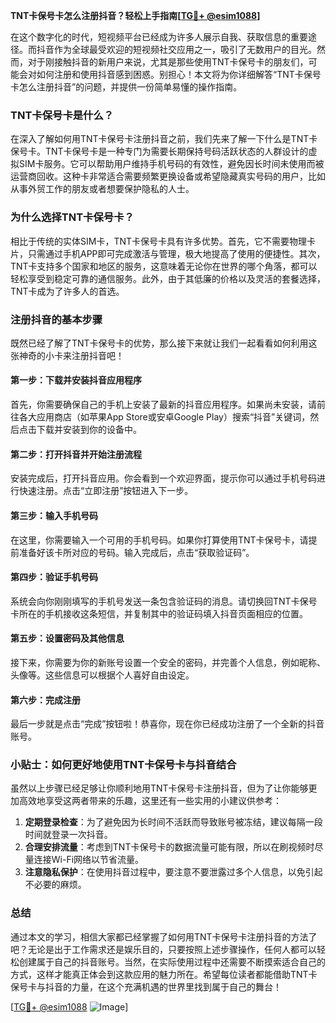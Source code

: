 **TNT卡保号卡怎么注册抖音？轻松上手指南[[TG💪+ @esim1088](https://t.me/s/esim1088)]**

在这个数字化的时代，短视频平台已经成为许多人展示自我、获取信息的重要途径。而抖音作为全球最受欢迎的短视频社交应用之一，吸引了无数用户的目光。然而，对于刚接触抖音的新用户来说，尤其是那些使用TNT卡保号卡的朋友们，可能会对如何注册和使用抖音感到困惑。别担心！本文将为你详细解答“TNT卡保号卡怎么注册抖音”的问题，并提供一份简单易懂的操作指南。

### TNT卡保号卡是什么？

在深入了解如何用TNT卡保号卡注册抖音之前，我们先来了解一下什么是TNT卡保号卡。TNT卡保号卡是一种专门为需要长期保持号码活跃状态的人群设计的虚拟SIM卡服务。它可以帮助用户维持手机号码的有效性，避免因长时间未使用而被运营商回收。这种卡非常适合需要频繁更换设备或希望隐藏真实号码的用户，比如从事外贸工作的朋友或者想要保护隐私的人士。

### 为什么选择TNT卡保号卡？

相比于传统的实体SIM卡，TNT卡保号卡具有许多优势。首先，它不需要物理卡片，只需通过手机APP即可完成激活与管理，极大地提高了使用的便捷性。其次，TNT卡支持多个国家和地区的服务，这意味着无论你在世界的哪个角落，都可以轻松享受到稳定可靠的通信服务。此外，由于其低廉的价格以及灵活的套餐选择，TNT卡成为了许多人的首选。

### 注册抖音的基本步骤

既然已经了解了TNT卡保号卡的优势，那么接下来就让我们一起看看如何利用这张神奇的小卡来注册抖音吧！

#### 第一步：下载并安装抖音应用程序

首先，你需要确保自己的手机上安装了最新的抖音应用程序。如果尚未安装，请前往各大应用商店（如苹果App Store或安卓Google Play）搜索“抖音”关键词，然后点击下载并安装到你的设备中。

#### 第二步：打开抖音并开始注册流程

安装完成后，打开抖音应用。你会看到一个欢迎界面，提示你可以通过手机号码进行快速注册。点击“立即注册”按钮进入下一步。

#### 第三步：输入手机号码

在这里，你需要输入一个可用的手机号码。如果你打算使用TNT卡保号卡，请提前准备好该卡所对应的号码。输入完成后，点击“获取验证码”。

#### 第四步：验证手机号码

系统会向你刚刚填写的手机号发送一条包含验证码的消息。请切换回TNT卡保号卡所在的手机接收这条短信，并复制其中的验证码填入抖音页面相应的位置。

#### 第五步：设置密码及其他信息

接下来，你需要为你的新账号设置一个安全的密码，并完善个人信息，例如昵称、头像等。这些信息可以根据个人喜好自由设定。

#### 第六步：完成注册

最后一步就是点击“完成”按钮啦！恭喜你，现在你已经成功注册了一个全新的抖音账号。

### 小贴士：如何更好地使用TNT卡保号卡与抖音结合

虽然以上步骤已经足够让你顺利地用TNT卡保号卡注册抖音，但为了让你能够更加高效地享受这两者带来的乐趣，这里还有一些实用的小建议供参考：

1. **定期登录检查**：为了避免因为长时间不活跃而导致账号被冻结，建议每隔一段时间就登录一次抖音。
2. **合理安排流量**：考虑到TNT卡保号卡的数据流量可能有限，所以在刷视频时尽量连接Wi-Fi网络以节省流量。
3. **注意隐私保护**：在使用抖音过程中，要注意不要泄露过多个人信息，以免引起不必要的麻烦。

### 总结

通过本文的学习，相信大家都已经掌握了如何用TNT卡保号卡注册抖音的方法了吧？无论是出于工作需求还是娱乐目的，只要按照上述步骤操作，任何人都可以轻松创建属于自己的抖音账号。当然，在实际使用过程中还需要不断摸索适合自己的方式，这样才能真正体会到这款应用的魅力所在。希望每位读者都能借助TNT卡保号卡与抖音的力量，在这个充满机遇的世界里找到属于自己的舞台！

[[TG💪+ @esim1088](https://t.me/s/esim1088) ![Image](https://i.postimg.cc/4NQfJmqS/Snipaste-2025-05-13-00-14-12.png)]